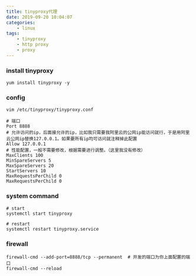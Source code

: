 ```yaml
---
title: tinyproxy代理
date: 2019-09-20 10:04:07
categories:
	- linux
tags:
	- tinyproxy
	- http proxy
	- proxy
---
```


### install tinyproxy

```
yum install tinyproxy -y
```

### config

```
vim /etc/tinyproxy/tinyproxy.conf

# 端口
Port 8888
# 允许访问的ip，后面接允许的ip，比如我只需要我阿里云的公网ip能访问就行，于是用阿里云公网ip替换127.0.0.1。如果要所有ip均可访问就注释掉此配置
Allow 127.0.0.1
# 性能配置，一般不需要修改，根据需要进行调整。（这里我没有修改）
MaxClients 100
MinSpareServers 5
MaxSpareServers 20
StartServers 10
MaxRequestsPerChild 0
MaxRequestsPerChild 0
```

### system command

```
# start
systemctl start tinyproxy

# restart
systemctl restart tinyproxy.service

```

### firewall

```
firewall-cmd --add-port=8888/tcp --permanent  # 开发的端口为你上面配置的端口
firewall-cmd --reload
```
